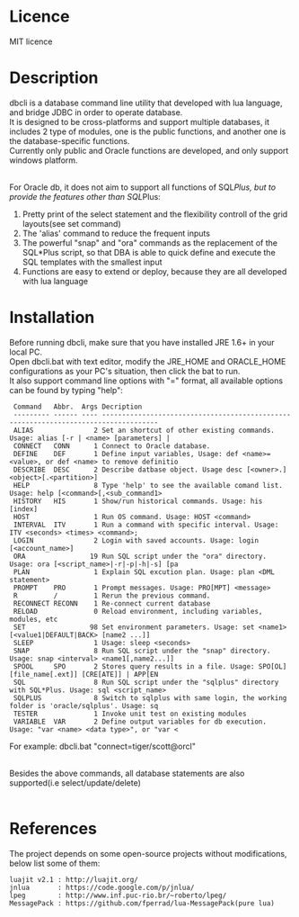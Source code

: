 Licence
============
MIT licence

Description
=============

dbcli is a database command line utility that developed with lua language, and bridge JDBC in order to operate database.<br> 
It is designed to be cross-platforms and support multiple databases, it includes 2 type of modules, one is the public functions, and another one is the database-specific functions.<br>
Currently only public and Oracle functions are developed, and only support windows platform.<br><br>

For Oracle db, it does not aim to support all functions of SQL*Plus, but to provide the features other than SQL*Plus:<br>
1) Pretty print of the select statement and the flexibility controll of the grid layouts(see set command)<br>
2) The 'alias' command to reduce the frequent inputs<br>
3) The powerful "snap" and "ora" commands as the replacement of the SQL*Plus script, so that DBA is able to quick define and execute the SQL templates with the smallest input<br>
4) Functions are easy to extend or deploy, because they are all developed with lua language<br>



Installation
============
Before running dbcli, make sure that you have installed JRE 1.6+ in your local PC.<br>
Open dbcli.bat with text editor, modify the JRE_HOME and ORACLE_HOME configurations as your PC's situation, then click the bat to run.<br>
It also support command line options with "<command>=<args>" format, all available options can be found by typing "help":<br>


     Command   Abbr.  Args Decription
     --------- ------ ---- ------------------------------------------------------------------------------------
     ALIAS               2 Set an shortcut of other existing commands. Usage: alias [-r | <name> [parameters] |
     CONNECT   CONN      1 Connect to Oracle database.
     DEFINE    DEF       1 Define input variables, Usage: def <name>=<value>, or def <name> to remove definitio
     DESCRIBE  DESC      2 Describe datbase object. Usage desc [<owner>.]<object>[.<partition>]
     HELP                8 Type 'help' to see the available comand list. Usage: help [<command>[,<sub_command1>
     HISTORY   HIS       1 Show/run historical commands. Usage: his [index]
     HOST                1 Run OS command. Usage: HOST <command>
     INTERVAL  ITV       1 Run a command with specific interval. Usage: ITV <seconds> <times> <command>;
     LOGIN               2 Login with saved accounts. Usage: login [<account_name>]
     ORA                19 Run SQL script under the "ora" directory. Usage: ora [<script_name>|-r|-p|-h|-s] [pa
     PLAN                1 Explain SQL excution plan. Usage: plan <DML statement>
     PROMPT    PRO       1 Prompt messages. Usage: PRO[MPT] <message>
     R         /         1 Rerun the previous command.
     RECONNECT RECONN    1 Re-connect current database
     RELOAD              0 Reload environment, including variables, modules, etc
     SET                98 Set environment parameters. Usage: set <name1> [<value1|DEFAULT|BACK> [name2 ...]]
     SLEEP               1 Usage: sleep <seconds>
     SNAP                8 Run SQL script under the "snap" directory. Usage: snap <interval> <name1[,name2...]]
     SPOOL     SPO       2 Stores query results in a file. Usage: SPO[OL] [file_name[.ext]] [CRE[ATE]] | APP[EN
     SQL                 8 Run SQL script under the "sqlplus" directory with SQL*Plus. Usage: sql <script_name>
     SQLPLUS             8 Switch to sqlplus with same login, the working folder is 'oracle/sqlplus'. Usage: sq
     TESTER              1 Invoke unit test on existing modules
     VARIABLE  VAR       2 Define output variables for db execution. Usage: "var <name> <data type>", or "var <

For example: dbcli.bat "connect=tiger/scott@orcl"<br><br>

Besides the above commands, all database statements are also supported(i.e select/update/delete)<br><br>


References
============
The project depends on some open-source projects without modifications, below list some of them:<br>

    luajit v2.1 : http://luajit.org/
    jnlua       : https://code.google.com/p/jnlua/
    lpeg        : http://www.inf.puc-rio.br/~roberto/lpeg/
    MessagePack : https://github.com/fperrad/lua-MessagePack(pure lua)




